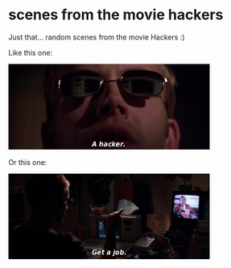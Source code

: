 # scenes from the movie hackers
Just that... random scenes from the movie Hackers :)

Like this one:

![a hacker](scenes/a-hacker.gif?raw=true)

Or this one:

![get a job](scenes/get-a-job.gif?raw=true)


